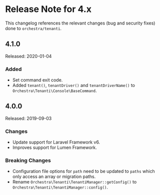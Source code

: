 # Release Note for 4.x

This changelog references the relevant changes (bug and security fixes) done to `orchestra/tenanti`.

## 4.1.0

Released: 2020-01-04

### Added

* Set command exit code.
* Added `tenant()`, `tenantDriver()` and `tenantDriverName()` to `Orchestra\Tenanti\Console\BaseCommand`.

## 4.0.0

Released: 2019-09-03

### Changes

* Update support for Laravel Framework v6.
* Improves support for Lumen Framework.

### Breaking Changes

* Configuration file options for `path` need to be updated to `paths` which only access an array or migration paths.
* Rename `Orchestra\Tenanti\TenantiManager::getConfig()` to `Orchestra\Tenanti\TenantiManager::config()`.
